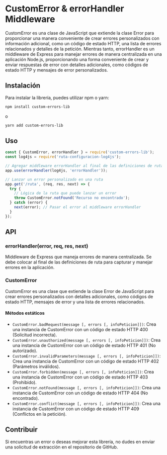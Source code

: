 # CustomError & errorHandler Middleware

CustomError es una clase de JavaScript que extiende la clase Error para proporcionar una manera conveniente de crear errores personalizados con información adicional, como un código de estado HTTP, una lista de errores relacionados y detalles de la petición. Mientras tanto, errorHandler es un middleware de Express para manejar errores de manera centralizada en una aplicación Node.js, proporcionando una forma conveniente de crear y enviar respuestas de error con detalles adicionales, como códigos de estado HTTP y mensajes de error personalizados.

## Instalación

Para instalar la librería, puedes utilizar npm o yarn:

```bash
npm install custom-errors-lib
```

o

```bash
yarn add custom-errors-lib
```

## Uso

```javascript
const { CustomError, errorHandler } = require('custom-errors-lib');
const log4js = require('ruta-configuracion-log4js');

// Agregar middleware errorHandler al final de las definiciones de ruta
app.use(errorHandler(log4js, 'errorHandler'));

// Lanzar un error personalizado en una ruta
app.get('/ruta', (req, res, next) => {
  try {
    // Lógica de la ruta que puede lanzar un error
    throw CustomError.notFound('Recurso no encontrado');
  } catch (error) {
    next(error); // Pasar el error al middleware errorHandler
  }
});
```

## API

### errorHandler(error, req, res, next)

Middleware de Express que maneja errores de manera centralizada. Se debe colocar al final de las definiciones de ruta para capturar y manejar errores en la aplicación.

### CustomError

CustomError es una clase que extiende la clase Error de JavaScript para crear errores personalizados con detalles adicionales, como códigos de estado HTTP, mensajes de error y una lista de errores relacionados.

#### Métodos estáticos

- `CustomError.badRequest(message [, errors [, infoPeticion]])`: Crea una instancia de CustomError con un código de estado HTTP 400 (Solicitud incorrecta).
- `CustomError.unauthorized(message [, errors [, infoPeticion]])`: Crea una instancia de CustomError con un código de estado HTTP 401 (No autorizado).
- `CustomError.invalidParameters(message [, errors [, infoPeticion]])`: Crea una instancia de CustomError con un código de estado HTTP 402 (Parámetros inválidos).
- `CustomError.forbidden(message [, errors [, infoPeticion]])`: Crea una instancia de CustomError con un código de estado HTTP 403 (Prohibido).
- `CustomError.notFound(message [, errors [, infoPeticion]])`: Crea una instancia de CustomError con un código de estado HTTP 404 (No encontrado).
- `CustomError.conflict(message [, errors [, infoPeticion]])`: Crea una instancia de CustomError con un código de estado HTTP 409 (Conflictos en la petición).

## Contribuir

Si encuentras un error o deseas mejorar esta librería, no dudes en enviar una solicitud de extracción en el repositorio de GitHub.
